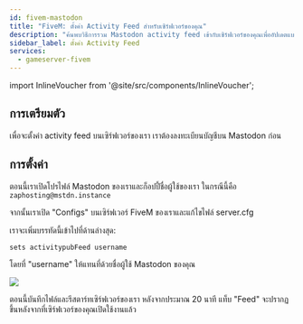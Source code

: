 ```yaml
---
id: fivem-mastodon
title: "FiveM: ตั้งค่า Activity Feed สำหรับเซิร์ฟเวอร์ของคุณ"
description: "ค้นพบวิธีการรวม Mastodon activity feed เข้ากับเซิร์ฟเวอร์ของคุณเพื่ออัปเดตแบบเรียลไทม์และเพิ่มการมีส่วนร่วมของชุมชน → เรียนรู้เพิ่มเติมตอนนี้"
sidebar_label: ตั้งค่า Activity Feed
services:
  - gameserver-fivem
---
```


import InlineVoucher from '@site/src/components/InlineVoucher';

<InlineVoucher />

## การเตรียมตัว

เพื่อจะตั้งค่า activity feed บนเซิร์ฟเวอร์ของเรา เราต้องลงทะเบียนบัญชีบน Mastodon ก่อน

## การตั้งค่า

ตอนนี้เราเปิดโปรไฟล์ Mastodon ของเราและก็อปปี้ชื่อผู้ใช้ของเรา ในกรณีนี้คือ `zaphosting@mstdn.instance`

จากนั้นเราเปิด "Configs" บนเซิร์ฟเวอร์ FiveM ของเราและแก้ไขไฟล์ server.cfg

เราจะเพิ่มบรรทัดนี้เข้าไปที่ด้านล่างสุด:

```
sets activitypubFeed username
```

โดยที่ "username" ให้แทนที่ด้วยชื่อผู้ใช้ Mastodon ของคุณ

![](https://screensaver01.zap-hosting.com/index.php/s/oQWC9pxrweM8FsY/preview)

ตอนนี้บันทึกไฟล์และรีสตาร์ทเซิร์ฟเวอร์ของเรา หลังจากประมาณ 20 นาที แท็บ "Feed" จะปรากฏขึ้นหลังจากที่เซิร์ฟเวอร์ของคุณเปิดใช้งานแล้ว


<InlineVoucher />